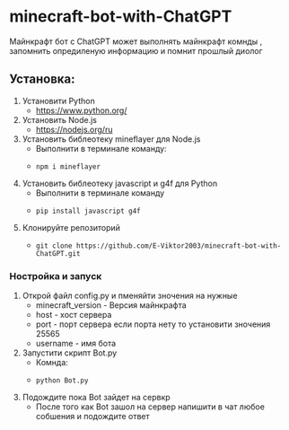 # minecraft-bot-with-ChatGPT
Майнкрафт бот с ChatGPT может выполнять майнкрафт комнды , запомнить опредиленую информацию и помнит прошлый диолог 

## Установка:

1. Установити Python
   - https://www.python.org/
2. Установить Node.js
   - https://nodejs.org/ru
3. Установить библеотеку mineflayer для Node.js
   - Выполнити в терминале команду:
   -	 npm i mineflayer
4. Установить библеотеку javascript и g4f для Python
   - Выполнити в терминале команду
   -	 pip install javascript g4f
5. Клонируйте репозиторий
   -	 git clone https://github.com/E-Viktor2003/minecraft-bot-with-ChatGPT.git

### Ностройка и запуск

1. Открой файл config.py и пменяйти зночения на нужные
   - minecraft_version - Версия майнкрафта
   - host - хост сервера
   - port - порт сервера если порта нету то установити зночения 25565
   - username - имя бота
2. Запустити скрипт Bot.py
    - Комнда:
    -	  python Bot.py
3. Подождите пока Bot зайдет на сервкр
    - После того как Bot зашол на сервер напишити в чат любое собшения и подождите ответ 